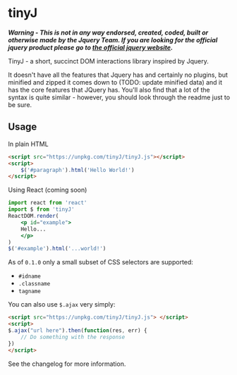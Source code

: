# tinyJ
***Warning - This is not in any way endorsed, created, coded, built or otherwise made by the Jquery Team. If you are looking for the official jquery product please go to [the official jquery website](jquery.com).***

TinyJ - a short, succinct DOM interactions library inspired by Jquery. 

It doesn't have all the features that Jquery has and certainly no plugins, but minified and zipped it comes down to (TODO: update minified data) and it has the core features that JQuery has. You'll also find that a lot of the syntax is quite similar - however, you should look through the readme just to be sure.

## Usage
In plain HTML
```html
<script src="https://unpkg.com/tinyJ/tinyJ.js"></script>
<script>
    $('#paragraph').html('Hello World!')
</script>
```
Using React (coming soon)
```jsx
import react from 'react'
import $ from 'tinyJ'
ReactDOM.render(
    <p id="example">
    Hello...
    </p>
)
$('#example').html('...world!')
```

As of `0.1.0` only a small subset of CSS selectors are supported: 
* `#idname`
* `.classname`
* `tagname`

You can also use `$.ajax` very simply:

```html
<script src="https://unpkg.com/tinyJ/tinyJ.js"> </script>
<script>
$.ajax("url here").then(function(res, err) {
    // Do something with the response
})
</script>
```
See the changelog for more information.